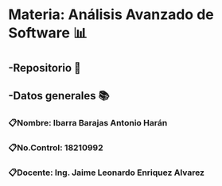 # Materia: Análisis Avanzado de Software :bar_chart:

## -Repositorio :file_folder: 

## -Datos generales :books:
### :clipboard:Nombre: Ibarra Barajas Antonio Harán
### :clipboard:No.Control: 18210992
### :clipboard:Docente: Ing. Jaime Leonardo Enriquez Alvarez 
